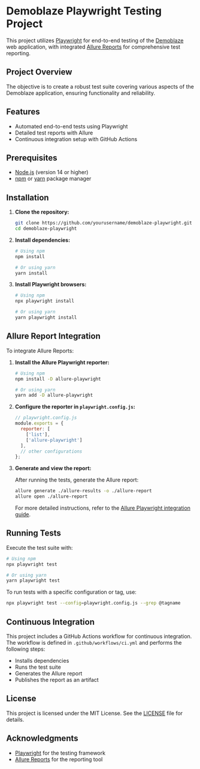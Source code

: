 # Demoblaze Playwright Testing Project

This project utilizes [Playwright](https://playwright.dev/) for end-to-end testing of the [Demoblaze](https://www.demoblaze.com/) web application, with integrated [Allure Reports](https://docs.qameta.io/allure/) for comprehensive test reporting.

## Project Overview

The objective is to create a robust test suite covering various aspects of the Demoblaze application, ensuring functionality and reliability.

## Features

- Automated end-to-end tests using Playwright
- Detailed test reports with Allure
- Continuous integration setup with GitHub Actions

## Prerequisites

- [Node.js](https://nodejs.org/) (version 14 or higher)
- [npm](https://www.npmjs.com/) or [yarn](https://yarnpkg.com/) package manager

## Installation

1. **Clone the repository:**

   ```bash
   git clone https://github.com/yourusername/demoblaze-playwright.git
   cd demoblaze-playwright
   ```

2. **Install dependencies:**

   ```bash
   # Using npm
   npm install

   # Or using yarn
   yarn install
   ```

3. **Install Playwright browsers:**

   ```bash
   # Using npm
   npx playwright install

   # Or using yarn
   yarn playwright install
   ```

## Allure Report Integration

To integrate Allure Reports:

1. **Install the Allure Playwright reporter:**

   ```bash
   # Using npm
   npm install -D allure-playwright

   # Or using yarn
   yarn add -D allure-playwright
   ```

2. **Configure the reporter in `playwright.config.js`:**

   ```javascript
   // playwright.config.js
   module.exports = {
     reporter: [
       ['list'],
       ['allure-playwright']
     ],
     // other configurations
   };
   ```

3. **Generate and view the report:**

   After running the tests, generate the Allure report:

   ```bash
   allure generate ./allure-results -o ./allure-report
   allure open ./allure-report
   ```

   For more detailed instructions, refer to the [Allure Playwright integration guide](https://allurereport.org/docs/playwright/).

## Running Tests

Execute the test suite with:

```bash
# Using npm
npx playwright test

# Or using yarn
yarn playwright test
```

To run tests with a specific configuration or tag, use:

```bash
npx playwright test --config=playwright.config.js --grep @tagname
```

## Continuous Integration

This project includes a GitHub Actions workflow for continuous integration. The workflow is defined in `.github/workflows/ci.yml` and performs the following steps:

- Installs dependencies
- Runs the test suite
- Generates the Allure report
- Publishes the report as an artifact


## License

This project is licensed under the MIT License. See the [LICENSE](LICENSE) file for details.

## Acknowledgments

- [Playwright](https://playwright.dev/) for the testing framework
- [Allure Reports](https://docs.qameta.io/allure/) for the reporting tool

